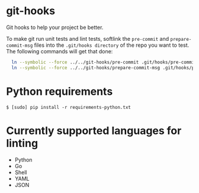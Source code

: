 # git-hooks
Git hooks to help your project be better.

To make git run unit tests and lint tests, softlink the `pre-commit` and
`prepare-commit-msg` files into the `.git/hooks directory` of the repo you want
to test.  The following commands will get that done:
```bash
  ln --symbolic --force ../../git-hooks/pre-commit .git/hooks/pre-commit
  ln --symbolic --force ../../git-hooks/prepare-commit-msg .git/hooks/prepare-commit-msg
```

# Python requirements
`$ [sudo] pip install -r requirements-python.txt`

# Currently supported languages for linting

- Python
- Go
- Shell
- YAML
- JSON
